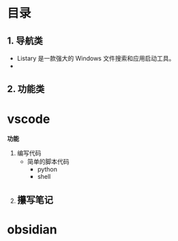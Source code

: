 

# 目录

## 1. 导航类

- Listary 是一款强大的 Windows 文件搜索和应用启动工具。
- 


## 2. 功能类


# vscode

**功能**
1. 编写代码
	- 简单的脚本代码
		- python
		- shell
2. 攥写笔记
	- 


# obsidian


